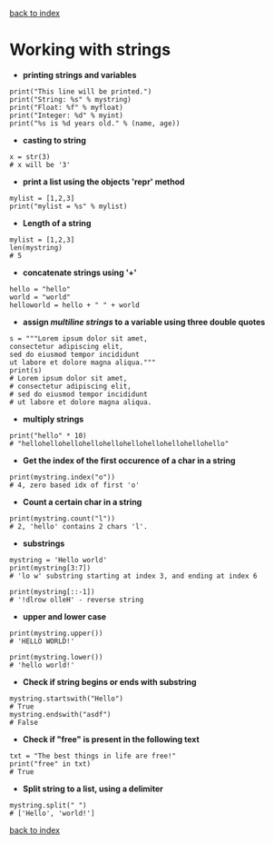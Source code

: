 [back to index](README.md)

# Working with strings

* **printing strings and variables**
```
print("This line will be printed.")
print("String: %s" % mystring)
print("Float: %f" % myfloat)
print("Integer: %d" % myint)
print("%s is %d years old." % (name, age))
```
* **casting to string**
```
x = str(3)
# x will be '3'
```
* **print a list using the objects 'repr' method**
```
mylist = [1,2,3]
print("mylist = %s" % mylist)
```
* **Length of a string**
```
mylist = [1,2,3]
len(mystring)
# 5
```
* **concatenate strings using '+'**
```
hello = "hello"
world = "world"
helloworld = hello + " " + world
```
* **assign *multiline strings* to a variable using three double quotes**
```
s = """Lorem ipsum dolor sit amet,
consectetur adipiscing elit,
sed do eiusmod tempor incididunt
ut labore et dolore magna aliqua."""
print(s)
# Lorem ipsum dolor sit amet,
# consectetur adipiscing elit,
# sed do eiusmod tempor incididunt
# ut labore et dolore magna aliqua.
```
* **multiply strings**
```
print("hello" * 10)
# "hellohellohellohellohellohellohellohellohellohello"
```
* **Get the index of the first occurence of a char in a string**
```
print(mystring.index("o"))
# 4, zero based idx of first 'o'
```
* **Count a certain char in a string**
```
print(mystring.count("l"))
# 2, 'hello' contains 2 chars 'l'.
```
* **substrings**
```
mystring = 'Hello world'
print(mystring[3:7])
# 'lo w' substring starting at index 3, and ending at index 6

print(mystring[::-1])
# '!dlrow olleH' - reverse string
```
* **upper and lower case**
```
print(mystring.upper())
# 'HELLO WORLD!'

print(mystring.lower())
# 'hello world!'
```
* **Check if string begins or ends with substring**
```
mystring.startswith("Hello")
# True
mystring.endswith("asdf")
# False
```
* **Check if "free" is present in the following text**
```
txt = "The best things in life are free!"
print("free" in txt)
# True
```
* **Split string to a list, using a delimiter**
```
mystring.split(" ")
# ['Hello', 'world!']
```

[back to index](README.md)
